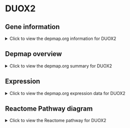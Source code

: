 <h1>DUOX2</h1>

<h2>Gene information</h2>
<details>
  <summary>Click to view the depmap.org information for DUOX2</summary>
  <p><a href="https://depmap.org/portal/gene/DUOX2?tab=about" target="_BLANK">Open page in a new tab...</a></p>
  <iframe src="https://depmap.org/portal/gene/DUOX2?tab=about" style="border:none;width:100%;height:800px"></iframe>
</details>

<h2>Depmap overview</h2>
<details>
  <summary>Click to view the depmap.org summary for DUOX2</summary>
  <p><a href="https://depmap.org/portal/gene/DUOX2?tab=overview" target="_BLANK">Open page in a new tab...</a></p>
  <iframe src="https://depmap.org/portal/gene/DUOX2?tab=overview" style="border:none;width:100%;height:800px"></iframe>
</details>

<h2>Expression</h2>
<details>
  <summary>Click to view the depmap.org expression data for DUOX2</summary>
  <p><a href="https://depmap.org/portal/gene/DUOX2?tab=characterization" target="_BLANK">Open page in a new tab...</a></p>
  <iframe src="https://depmap.org/portal/gene/DUOX2?tab=characterization" style="border:none;width:100%;height:800px"></iframe>
</details>



<h2>Reactome Pathway diagram</h2>
<details>
  <summary>Click to view the Reactome pathway for DUOX2</summary>
  <p><a href="https://reactome.org/PathwayBrowser/#/R-HSA-209968" target="_BLANK">Open page in a new tab...</a></p>
  <p>Thyroxine biosynthesis</p>
<iframe src="https://reactome.org/PathwayBrowser/#/R-HSA-209968" style="border:none;width:100%;height:800px"></iframe>
</details>



